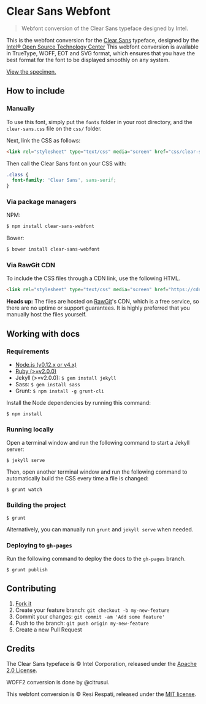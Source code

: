 # Clear Sans Webfont

> Webfont conversion of the Clear Sans typeface designed by Intel.

This is the webfont conversion for the [Clear Sans](https://01.org/clear-sans) typeface, designed by the [Intel® Open Source Technology Center](https://01.org/) This webfont conversion is available in TrueType, WOFF, EOT and SVG format, which ensures that you have the best format for the font to be displayed smoothly on any system.

[View the specimen.](http://resir014.github.io/Clear-Sans-Webfont/)

## How to include

### Manually

To use this font, simply put the `fonts` folder in your root directory, and the `clear-sans.css` file on the `css/` folder.

Next, link the CSS as follows:

```html
<link rel="stylesheet" type="text/css" media="screen" href="css/clear-sans.css">
```

Then call the Clear Sans font on your CSS with:

```css
.class {
  font-family: 'Clear Sans', sans-serif;
}
```

### Via package managers

NPM:

```bash
$ npm install clear-sans-webfont
```

Bower:

```bash
$ bower install clear-sans-webfont
```

### Via RawGit CDN

To include the CSS files through a CDN link, use the following HTML.

```html
<link rel="stylesheet" type="text/css" media="screen" href="https://cdn.rawgit.com/resir014/Clear-Sans-Webfont/v1.1.1/css/clear-sans.css">
```

**Heads up:** The files are hosted on [RawGit](https://rawgit.com/)'s CDN, which is a free service, so there are no uptime or support guarantees. It is highly preferred that you manually host the files yourself.

## Working with docs

### Requirements

* [Node.js (v0.12.x or v4.x)](http://nodejs.org/download/)
* [Ruby (>=v2.0.0)](https://www.ruby-lang.org/en/)
* Jekyll (>=v2.0.0): `$ gem install jekyll`
* Sass: `$ gem install sass`
* Grunt: `$ npm install -g grunt-cli`

Install the Node dependencies by running this command:

```
$ npm install
```

### Running locally

Open a terminal window and run the following command to start a Jekyll server:

```
$ jekyll serve
```

Then, open another terminal window and run the following command to automatically build the CSS every time a file is changed:

```
$ grunt watch
```

### Building the project

```
$ grunt
```

Alternatively, you can manually run `grunt` and `jekyll serve` when needed.

### Deploying to `gh-pages`

Run the following command to deploy the docs to the `gh-pages` branch.

```
$ grunt publish
```

## Contributing

1. [Fork it](https://github.com/resir014/Clear-Sans-Webfont/fork)
2. Create your feature branch: `git checkout -b my-new-feature`
3. Commit your changes: `git commit -am 'Add some feature'`
4. Push to the branch: `git push origin my-new-feature`
5. Create a new Pull Request

## Credits

The Clear Sans typeface is &copy; Intel Corporation, released under the [Apache 2.0 License](http://www.apache.org/licenses/LICENSE-2.0.html).

WOFF2 conversion is done by @citrusui.

This webfont conversion is &copy; Resi Respati, released under the [MIT license](https://github.com/resir014/Clear-Sans-Webfont/blob/master/LICENSE).
